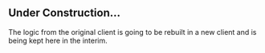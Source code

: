 ## Under Construction...
The logic from the original client is going to be rebuilt in a new client and is being kept here in the interim.
